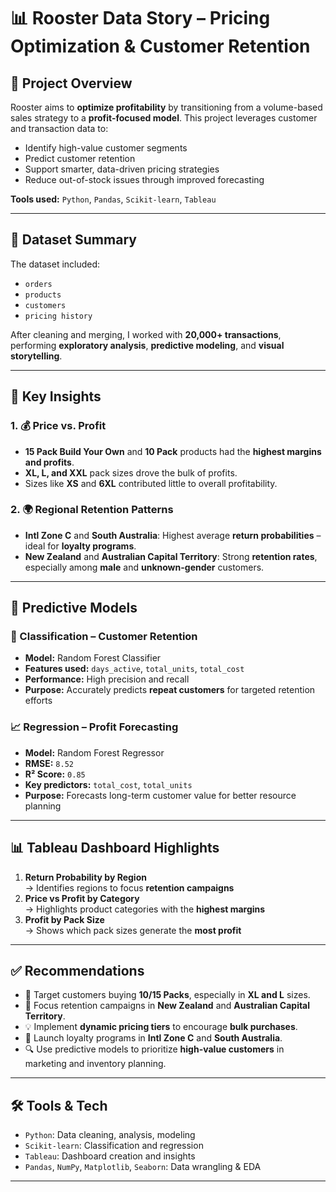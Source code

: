# 📊 Rooster Data Story – Pricing Optimization & Customer Retention

## 🧠 Project Overview

Rooster aims to **optimize profitability** by transitioning from a volume-based sales strategy to a **profit-focused model**. This project leverages customer and transaction data to:

- Identify high-value customer segments  
- Predict customer retention  
- Support smarter, data-driven pricing strategies  
- Reduce out-of-stock issues through improved forecasting  

**Tools used:** `Python`, `Pandas`, `Scikit-learn`, `Tableau`

---

## 📁 Dataset Summary

The dataset included:

- `orders`  
- `products`  
- `customers`  
- `pricing history`  

After cleaning and merging, I worked with **20,000+ transactions**, performing **exploratory analysis**, **predictive modeling**, and **visual storytelling**.

---

## 📌 Key Insights

### 1. 💰 Price vs. Profit

- **15 Pack Build Your Own** and **10 Pack** products had the **highest margins and profits**.  
- **XL, L, and XXL** pack sizes drove the bulk of profits.  
- Sizes like **XS** and **6XL** contributed little to overall profitability.  

### 2. 🌍 Regional Retention Patterns

- **Intl Zone C** and **South Australia**: Highest average **return probabilities** – ideal for **loyalty programs**.  
- **New Zealand** and **Australian Capital Territory**: Strong **retention rates**, especially among **male** and **unknown-gender** customers.

---

## 🤖 Predictive Models

### 🔎 Classification – Customer Retention

- **Model:** Random Forest Classifier  
- **Features used:** `days_active`, `total_units`, `total_cost`  
- **Performance:** High precision and recall  
- **Purpose:** Accurately predicts **repeat customers** for targeted retention efforts  

### 📈 Regression – Profit Forecasting

- **Model:** Random Forest Regressor  
- **RMSE:** `8.52`  
- **R² Score:** `0.85`  
- **Key predictors:** `total_cost`, `total_units`  
- **Purpose:** Forecasts long-term customer value for better resource planning  

---

## 📊 Tableau Dashboard Highlights

1. **Return Probability by Region**  
   → Identifies regions to focus **retention campaigns**  
2. **Price vs Profit by Category**  
   → Highlights product categories with the **highest margins**  
3. **Profit by Pack Size**  
   → Shows which pack sizes generate the **most profit**  

---

## ✅ Recommendations

- 🎯 Target customers buying **10/15 Packs**, especially in **XL and L** sizes.  
- 📍 Focus retention campaigns in **New Zealand** and **Australian Capital Territory**.  
- 💡 Implement **dynamic pricing tiers** to encourage **bulk purchases**.  
- 🤝 Launch loyalty programs in **Intl Zone C** and **South Australia**.  
- 🔍 Use predictive models to prioritize **high-value customers** in marketing and inventory planning.  

---

## 🛠️ Tools & Tech

- `Python`: Data cleaning, analysis, modeling  
- `Scikit-learn`: Classification and regression  
- `Tableau`: Dashboard creation and insights  
- `Pandas`, `NumPy`, `Matplotlib`, `Seaborn`: Data wrangling & EDA  

---

